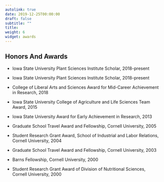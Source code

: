```yaml
---
autolink: true
date: 2019-12-25T00:00:00
draft: false
subtitle: ""
title:
weight: 6
widget: awards
---
```


## Honors And Awards

  - Iowa State University Plant Sciences Institute Scholar, 2018-present

  
  - Iowa State University Plant Sciences Institute Scholar, 2018-present
  
  - College of Liberal Arts and Sciences Award for Mid-Career Achievement in Research, 2018

  - Iowa State University College of Agriculture and Life Sciences Team Award, 2015 

  - Iowa State University Award for Early Achievement in Research, 2013

  - Graduate School Travel Award and Fellowship, Cornell University, 2005

  - Student Research Grant Award, School of Industrial and Labor Relations, Cornell University, 2004

  - Graduate School Travel Award and Fellowship, Cornell University, 2003

  - Barns Fellowship, Cornell University, 2000

  - Student Research Grant Award of Division of Nutritional Sciences, Cornell University, 2000
